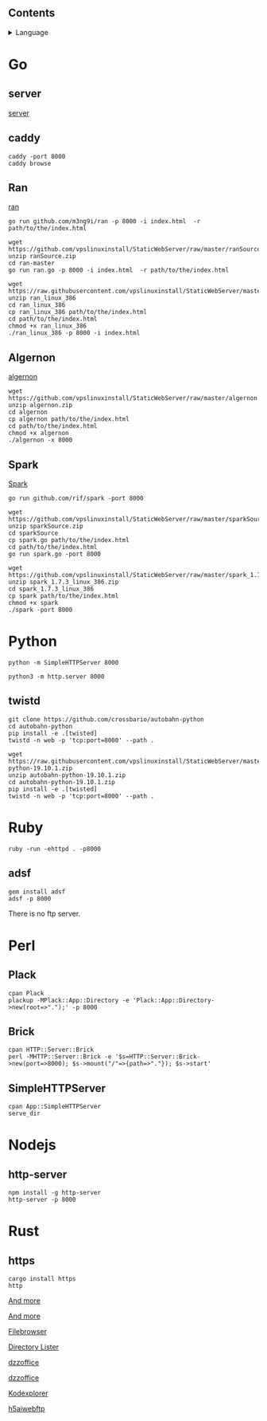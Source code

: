 ## Contents
<details><summary>Language</summary>
<p>

* **[Go](#Go)**<br/> 
       * **[server](#server)**<br />
       * **[caddy](#caddy)**<br />
       * **[Ran](#Ran)**<br />
       * **[Algernon](#Algernon)** <br />
       * **[Spark](#Spark)**<br />
* **[Python](#Python)**<br />
       * **[twistd](#twistd)**<br /> 

* **[Ruby](#Ruby)**<br /> 
       * **[adsf](#adsf)**<br /> 
* **[Perl](#Perl)**<br /> 
       * **[Plack](#Plack)**<br />
       * **[Brick](#Brick)**<br />
       * **[SimpleHTTPServer](#SimpleHTTPServer)**<br />
* **[Nodejs](#Nodejs)**<br />
       * **[http-server](#http-server)**<br />
* **[Rust](#Rust)**<br /> 
       * **[https](#https)**<br />






</p>
</details> 

# Go        

## server      

[server](https://github.com/jpillora/serve/)

## caddy        


```        
caddy -port 8000        
caddy browse        

```
      

## Ran

[ran](https://github.com/m3ng9i/ran)

```        
go run github.com/m3ng9i/ran -p 8000 -i index.html  -r path/to/the/index.html       

```

```        
wget https://github.com/vpslinuxinstall/StaticWebServer/raw/master/ranSource.zip        
unzip ranSource.zip        
cd ran-master             
go run ran.go -p 8000 -i index.html  -r path/to/the/index.html        

```        






```      
wget https://raw.githubusercontent.com/vpslinuxinstall/StaticWebServer/master/ran_linux_386.zip       
unzip ran_linux_386     
cd ran_linux_386     
cp ran_linux_386 path/to/the/index.html        
cd path/to/the/index.html
chmod +x ran_linux_386        
./ran_linux_386 -p 8000 -i index.html        

```      





       



## Algernon        

[algernon](https://github.com/xyproto/algernon) 

```        
wget https://github.com/vpslinuxinstall/StaticWebServer/raw/master/algernon.zip        
unzip algernon.zip      
cd algernon     
cp algernon path/to/the/index.html      
cd path/to/the/index.html
chmod +x algernon        
./algernon -x 8000        

```        

 ## Spark       
 
 [Spark](https://github.com/rif/spark)       
 
 ```        
 go run github.com/rif/spark -port 8000      
 
 ```
 
 ```       
wget https://github.com/vpslinuxinstall/StaticWebServer/raw/master/sparkSource.zip       
unzip sparkSource.zip       
cd sparkSource       
cp spark.go path/to/the/index.html        
cd path/to/the/index.html        
go run spark.go -port 8000        
 
 ```        
 
 ```        
wget https://github.com/vpslinuxinstall/StaticWebServer/raw/master/spark_1.7.3_linux_386.zip        
unzip spark_1.7.3_linux_386.zip        
cd spark_1.7.3_linux_386        
cp spark path/to/the/index.html        
chmod +x spark        
./spark -port 8000        

 ```        
 
 
 
 
 
 
 
 
 
 
 
 
 
 
 
 
 
 
 
 
 
 
 


















# Python        

`python -m SimpleHTTPServer 8000`        

`python3 -m http.server 8000`        

## twistd        

```        
git clone https://github.com/crossbario/autobahn-python        
cd autobahn-python        
pip install -e .[twisted]        
twistd -n web -p 'tcp:port=8000' --path .        

```        

```        
wget https://raw.githubusercontent.com/vpslinuxinstall/StaticWebServer/master/autobahn-python-19.10.1.zip        
unzip autobahn-python-19.10.1.zip        
cd autobahn-python-19.10.1.zip        
pip install -e .[twisted]        
twistd -n web -p 'tcp:port=8000' --path .        

```

# Ruby        

`ruby -run -ehttpd . -p8000`        

## adsf        
```        
gem install adsf        
adsf -p 8000        

```        
There is no ftp server.        


# Perl        

## Plack        

```        
cpan Plack        
plackup -MPlack::App::Directory -e 'Plack::App::Directory->new(root=>".");' -p 8000        

```        




## Brick        

```        
cpan HTTP::Server::Brick        
perl -MHTTP::Server::Brick -e '$s=HTTP::Server::Brick->new(port=>8000); $s->mount("/"=>{path=>"."}); $s->start'        

```        








## SimpleHTTPServer        

```        
cpan App::SimpleHTTPServer        
serve_dir        

```        


# Nodejs        

## http-server         

```      
npm install -g http-server        
http-server -p 8000        

```        



       













# Rust        

## https

```        
cargo install https        
http        

```        












[And more](https://gist.github.com/willurd/5720255#comment-841915)     

[And more](https://github.com/imgarylai/awesome-webservers)      

[Filebrowser](https://github.com/vpslinuxinstall/Filebrowser)       

[Directory Lister](https://github.com/vpslinuxinstall/Directory-Lister)      

[dzzoffice](https://github.com/vpslinuxinstall/dzzoffice)

[dzzoffice](https://github.com/vpslinuxinstall/CloudDzzOffice)      

[Kodexplorer](https://github.com/vpslinuxinstall/Kodexplorer)      

[h5aiwebftp](https://github.com/vpslinuxinstall/h5aiwebftp)        



























































